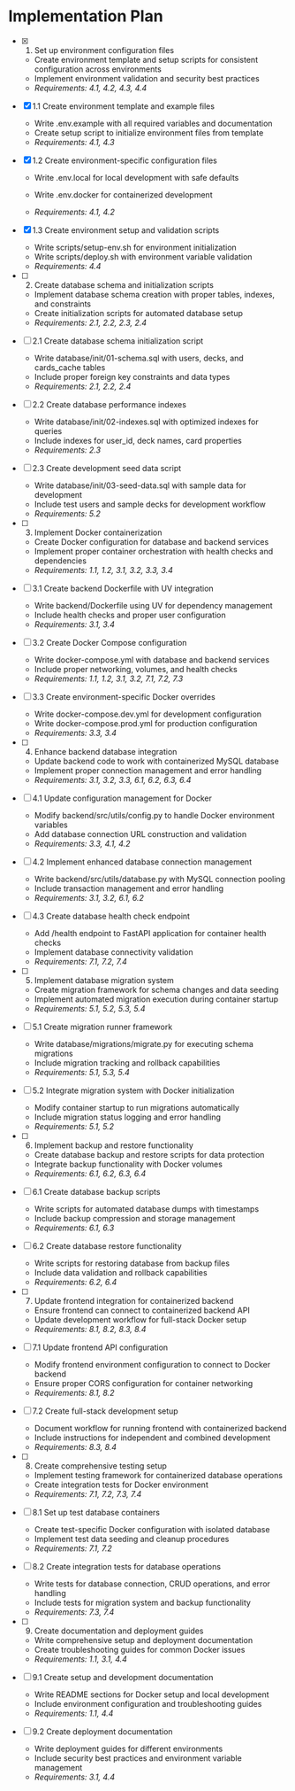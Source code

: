 # Implementation Plan

- [x] 1. Set up environment configuration files





  - Create environment template and setup scripts for consistent configuration across environments
  - Implement environment validation and security best practices
  - _Requirements: 4.1, 4.2, 4.3, 4.4_

- [x] 1.1 Create environment template and example files


  - Write .env.example with all required variables and documentation
  - Create setup script to initialize environment files from template
  - _Requirements: 4.1, 4.3_



- [x] 1.2 Create environment-specific configuration files

  - Write .env.local for local development with safe defaults
  - Write .env.docker for containerized development

  - _Requirements: 4.1, 4.2_

- [x] 1.3 Create environment setup and validation scripts

  - Write scripts/setup-env.sh for environment initialization
  - Write scripts/deploy.sh with environment variable validation
  - _Requirements: 4.4_

- [ ] 2. Create database schema and initialization scripts
  - Implement database schema creation with proper tables, indexes, and constraints
  - Create initialization scripts for automated database setup
  - _Requirements: 2.1, 2.2, 2.3, 2.4_

- [ ] 2.1 Create database schema initialization script
  - Write database/init/01-schema.sql with users, decks, and cards_cache tables
  - Include proper foreign key constraints and data types
  - _Requirements: 2.1, 2.2, 2.4_

- [ ] 2.2 Create database performance indexes
  - Write database/init/02-indexes.sql with optimized indexes for queries
  - Include indexes for user_id, deck names, card properties
  - _Requirements: 2.3_

- [ ] 2.3 Create development seed data script
  - Write database/init/03-seed-data.sql with sample data for development
  - Include test users and sample decks for development workflow
  - _Requirements: 5.2_

- [ ] 3. Implement Docker containerization
  - Create Docker configuration for database and backend services
  - Implement proper container orchestration with health checks and dependencies
  - _Requirements: 1.1, 1.2, 3.1, 3.2, 3.3, 3.4_

- [ ] 3.1 Create backend Dockerfile with UV integration
  - Write backend/Dockerfile using UV for dependency management
  - Include health checks and proper user configuration
  - _Requirements: 3.1, 3.4_

- [ ] 3.2 Create Docker Compose configuration
  - Write docker-compose.yml with database and backend services
  - Include proper networking, volumes, and health checks
  - _Requirements: 1.1, 1.2, 3.1, 3.2, 7.1, 7.2, 7.3_

- [ ] 3.3 Create environment-specific Docker overrides
  - Write docker-compose.dev.yml for development configuration
  - Write docker-compose.prod.yml for production configuration
  - _Requirements: 3.3, 3.4_

- [ ] 4. Enhance backend database integration
  - Update backend code to work with containerized MySQL database
  - Implement proper connection management and error handling
  - _Requirements: 3.1, 3.2, 3.3, 6.1, 6.2, 6.3, 6.4_

- [ ] 4.1 Update configuration management for Docker
  - Modify backend/src/utils/config.py to handle Docker environment variables
  - Add database connection URL construction and validation
  - _Requirements: 3.3, 4.1, 4.2_

- [ ] 4.2 Implement enhanced database connection management
  - Write backend/src/utils/database.py with MySQL connection pooling
  - Include transaction management and error handling
  - _Requirements: 3.1, 3.2, 6.1, 6.2_

- [ ] 4.3 Create database health check endpoint
  - Add /health endpoint to FastAPI application for container health checks
  - Implement database connectivity validation
  - _Requirements: 7.1, 7.2, 7.4_

- [ ] 5. Implement database migration system
  - Create migration framework for schema changes and data seeding
  - Implement automated migration execution during container startup
  - _Requirements: 5.1, 5.2, 5.3, 5.4_

- [ ] 5.1 Create migration runner framework
  - Write database/migrations/migrate.py for executing schema migrations
  - Include migration tracking and rollback capabilities
  - _Requirements: 5.1, 5.3, 5.4_

- [ ] 5.2 Integrate migration system with Docker initialization
  - Modify container startup to run migrations automatically
  - Include migration status logging and error handling
  - _Requirements: 5.1, 5.2_

- [ ] 6. Implement backup and restore functionality
  - Create database backup and restore scripts for data protection
  - Integrate backup functionality with Docker volumes
  - _Requirements: 6.1, 6.2, 6.3, 6.4_

- [ ] 6.1 Create database backup scripts
  - Write scripts for automated database dumps with timestamps
  - Include backup compression and storage management
  - _Requirements: 6.1, 6.3_

- [ ] 6.2 Create database restore functionality
  - Write scripts for restoring database from backup files
  - Include data validation and rollback capabilities
  - _Requirements: 6.2, 6.4_

- [ ] 7. Update frontend integration for containerized backend
  - Ensure frontend can connect to containerized backend API
  - Update development workflow for full-stack Docker setup
  - _Requirements: 8.1, 8.2, 8.3, 8.4_

- [ ] 7.1 Update frontend API configuration
  - Modify frontend environment configuration to connect to Docker backend
  - Ensure proper CORS configuration for container networking
  - _Requirements: 8.1, 8.2_

- [ ] 7.2 Create full-stack development setup
  - Document workflow for running frontend with containerized backend
  - Include instructions for independent and combined development
  - _Requirements: 8.3, 8.4_

- [ ] 8. Create comprehensive testing setup
  - Implement testing framework for containerized database operations
  - Create integration tests for Docker environment
  - _Requirements: 7.1, 7.2, 7.3, 7.4_

- [ ] 8.1 Set up test database containers
  - Create test-specific Docker configuration with isolated database
  - Implement test data seeding and cleanup procedures
  - _Requirements: 7.1, 7.2_

- [ ] 8.2 Create integration tests for database operations
  - Write tests for database connection, CRUD operations, and error handling
  - Include tests for migration system and backup functionality
  - _Requirements: 7.3, 7.4_

- [ ] 9. Create documentation and deployment guides
  - Write comprehensive setup and deployment documentation
  - Create troubleshooting guides for common Docker issues
  - _Requirements: 1.1, 3.1, 4.4_

- [ ] 9.1 Create setup and development documentation
  - Write README sections for Docker setup and local development
  - Include environment configuration and troubleshooting guides
  - _Requirements: 1.1, 4.4_

- [ ] 9.2 Create deployment documentation
  - Write deployment guides for different environments
  - Include security best practices and environment variable management
  - _Requirements: 3.1, 4.4_